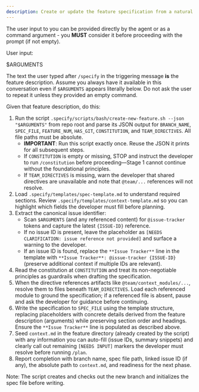 ```yaml
---
description: Create or update the feature specification from a natural language feature description.
---
```


The user input to you can be provided directly by the agent or as a command argument - you **MUST** consider it before proceeding with the prompt (if not empty).

User input:

$ARGUMENTS

The text the user typed after `/specify` in the triggering message **is** the feature description. Assume you always have it available in this conversation even if `$ARGUMENTS` appears literally below. Do not ask the user to repeat it unless they provided an empty command.

Given that feature description, do this:

1. Run the script `.specify/scripts/bash/create-new-feature.sh --json "$ARGUMENTS"` from repo root and parse its JSON output for `BRANCH_NAME`, `SPEC_FILE`, `FEATURE_NUM`, `HAS_GIT`, `CONSTITUTION`, and `TEAM_DIRECTIVES`. All file paths must be absolute.
   - **IMPORTANT**: Run this script exactly once. Reuse the JSON it prints for all subsequent steps.
   - If `CONSTITUTION` is empty or missing, STOP and instruct the developer to run `/constitution` before proceeding—Stage 1 cannot continue without the foundational principles.
   - If `TEAM_DIRECTIVES` is missing, warn the developer that shared directives are unavailable and note that `@team/...` references will not resolve.
2. Load `.specify/templates/spec-template.md` to understand required sections. Review `.specify/templates/context-template.md` so you can highlight which fields the developer must fill before planning.
3. Extract the canonical issue identifier:
   - Scan `$ARGUMENTS` (and any referenced content) for `@issue-tracker` tokens and capture the latest `{ISSUE-ID}` reference.
   - If no issue ID is present, leave the placeholder as `[NEEDS CLARIFICATION: issue reference not provided]` and surface a warning to the developer.
   - If an issue ID is found, replace the `**Issue Tracker**` line in the template with `**Issue Tracker**: @issue-tracker {ISSUE-ID}` (preserve additional context if multiple IDs are relevant).
4. Read the constitution at `CONSTITUTION` and treat its non-negotiable principles as guardrails when drafting the specification.
5. When the directive references artifacts like `@team/context_modules/...`, resolve them to files beneath `TEAM_DIRECTIVES`. Load each referenced module to ground the specification; if a referenced file is absent, pause and ask the developer for guidance before continuing.
6. Write the specification to `SPEC_FILE` using the template structure, replacing placeholders with concrete details derived from the feature description (arguments) while preserving section order and headings. Ensure the `**Issue Tracker**` line is populated as described above.
7. Seed `context.md` in the feature directory (already created by the script) with any information you can auto-fill (issue IDs, summary snippets) and clearly call out remaining `[NEEDS INPUT]` markers the developer must resolve before running `/plan`.
8. Report completion with branch name, spec file path, linked issue ID (if any), the absolute path to `context.md`, and readiness for the next phase.

Note: The script creates and checks out the new branch and initializes the spec file before writing.
